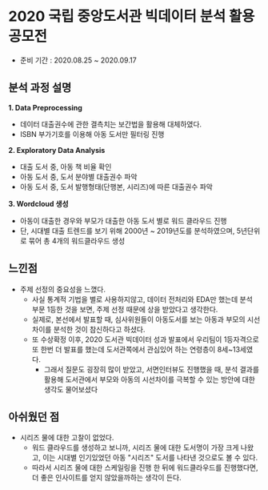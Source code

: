 # 2020 국립 중앙도서관 빅데이터 분석 활용 공모전 #
- 준비 기간 : 2020.08.25 ~ 2020.09.17

## 분석 과정 설명 ##
**1. Data Preprocessing**
 - 데이터 대출권수에 관한 결측치는 보간법을 활용해 대체하였다.
 - ISBN 부가기호를 이용해 아동 도서만 필터링 진행
 
**2. Exploratory Data Analysis**
 - 대출 도서 중, 아동 책 비율 확인
 - 아동 도서 중, 도서 분야별 대출권수 파악
 - 아동 도서 중, 도서 발행형태(단행본, 시리즈)에 따른 대출권수 파악

**3. Wordcloud 생성**
 - 아동이 대출한 경우와 부모가 대출한 아동 도서 별로 워드 클라우드 진행
 - 단, 시대별 대출 트렌드를 보기 위해 2000년 ~ 2019년도를 분석하였으며, 5년단위로 묶어 총 4개의 워드클라우드 생성
 
## 느낀점 ##
- 주제 선정의 중요성을 느꼈다.
    - 사실 통계적 기법을 별로 사용하지않고, 데이터 전처리와 EDA만 했는데 분석 부문 1등한 것을 보면, 주제 선정 때문에 상을 받았다고 생각한다.
    - 실제로, 본선에서 발표할 때, 심사위원들이 아동도서를 보는 아동과 부모의 시선 차이를 분석한 것이 참신하다고 하셨다.
    - 또 수상확정 이후, 2020 도서관 빅데이터 성과 발표에서 우리팀이 1등자격으로 또 한번 더 발표를 했는데 도서관쪽에서 관심있어 하는 연령층이 8세~13세였다.
      - 그래서 질문도 굉장히 많이 받았고, 서면인터뷰도 진행했을 때, 분석 결과를 활용해 도서관에서 부모와 아동의 시선차이를 극복할 수 있는 방안에 대한 생각도 물어보셨다 


## 아쉬웠던 점 ##
- 시리즈 물에 대한 고찰이 없었다.
  - 워드 클라우드를 생성하고 보니까, 시리즈 물에 대한 도서명이 가장 크게 나왔고, 이는 시대별 인기있었던 아동 "시리즈" 도서를 나타낸 것으로도 볼 수 있다.
  - 따라서 시리즈 물에 대한 스케일링을 진행 한 뒤에 워드클라우드를 진행했다면, 더 좋은 인사이트를 얻지 않았을까하는 생각이 든다.
